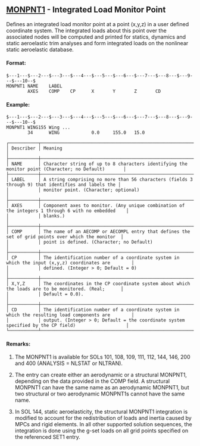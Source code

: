 ## [MONPNT1](https://help.hexagonmi.com/bundle/MSC_Nastran_2022.4/page/Nastran_Combined_Book/qrg/bulkno/TOC.MONPNT1.xhtml) - Integrated Load Monitor Point

Defines an integrated load monitor point at a point (x,y,z) in a user defined coordinate system. The integrated loads about this point over the associated nodes will be computed and printed for statics, dynamics and static aeroelastic trim analyses and form integrated loads on the nonlinear static aeroelastic database.

#### Format:

```nastran
$---1---$---2---$---3---$---4---$---5---$---6---$---7---$---8---$---9---$---10--$
MONPNT1 NAME    LABEL           
        AXES    COMP    CP      X       Y       Z       CD                      
```
#### Example:

```nastran
$---1---$---2---$---3---$---4---$---5---$---6---$---7---$---8---$---9---$---10--$
MONPNT1 WING155 Wing ...        
        34      WING            0.0     155.0   15.0                            
```
```text
┌───────────┬────────────────────────────────────────────────────────────────────────────────────────────────────┐
│ Describer │ Meaning                                                                                            │
├───────────┼────────────────────────────────────────────────────────────────────────────────────────────────────┤
│ NAME      │ Character string of up to 8 characters identifying the monitor point (Character; no Default)       │
├───────────┼────────────────────────────────────────────────────────────────────────────────────────────────────┤
│ LABEL     │ A string comprising no more than 56 characters (fields 3 through 9) that identifies and labels the │
│           │ monitor point. (Character; optional)                                                               │
├───────────┼────────────────────────────────────────────────────────────────────────────────────────────────────┤
│ AXES      │ Component axes to monitor. (Any unique combination of the integers 1 through 6 with no embedded    │
│           │ blanks.)                                                                                           │
├───────────┼────────────────────────────────────────────────────────────────────────────────────────────────────┤
│ COMP      │ The name of an AECOMP or AECOMPL entry that defines the set of grid points over which the monitor  │
│           │ point is defined. (Character; no Default)                                                          │
├───────────┼────────────────────────────────────────────────────────────────────────────────────────────────────┤
│ CP        │ The identification number of a coordinate system in which the input (x,y,z) coordinates are        │
│           │ defined. (Integer > 0; Default = 0)                                                                │
├───────────┼────────────────────────────────────────────────────────────────────────────────────────────────────┤
│ X,Y,Z     │ The coordinates in the CP coordinate system about which the loads are to be monitored. (Real;      │
│           │ Default = 0.0).                                                                                    │
├───────────┼────────────────────────────────────────────────────────────────────────────────────────────────────┤
│ CD        │ The identification number of a coordinate system in which the resulting load components are        │
│           │ output. (Integer > 0; Default = the coordinate system specified by the CP field)                   │
└───────────┴────────────────────────────────────────────────────────────────────────────────────────────────────┘
```
#### Remarks:

1. The MONPNT1 is available for SOLs 101, 108, 109, 111, 112, 144, 146, 200 and 400
(ANALYSIS = NLSTAT or NLTRAN).

2. The entry can create either an aerodynamic or a structural MONPNT1, depending on the data provided in the COMP field. A structural MONPNT1 can have the same name as an aerodynamic MONPNT1, but two structural or two aerodynamic MONPNT1s cannot have the same name.

3. In SOL 144, static aeroelasticity, the structural MONPNT1 integration is modified to account for the redistribution of loads and inertia caused by MPCs and rigid elements. In all other supported solution sequences, the integration is done using the g-set loads on all grid points specified on the referenced SET1 entry.

